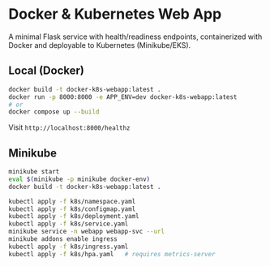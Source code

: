 # Docker & Kubernetes Web App

A minimal Flask service with health/readiness endpoints, containerized with Docker and deployable to Kubernetes (Minikube/EKS).

## Local (Docker)
```bash
docker build -t docker-k8s-webapp:latest .
docker run -p 8000:8000 -e APP_ENV=dev docker-k8s-webapp:latest
# or
docker compose up --build
```

Visit `http://localhost:8000/healthz`

## Minikube
```bash
minikube start
eval $(minikube -p minikube docker-env)
docker build -t docker-k8s-webapp:latest .

kubectl apply -f k8s/namespace.yaml
kubectl apply -f k8s/configmap.yaml
kubectl apply -f k8s/deployment.yaml
kubectl apply -f k8s/service.yaml
minikube service -n webapp webapp-svc --url
minikube addons enable ingress
kubectl apply -f k8s/ingress.yaml
kubectl apply -f k8s/hpa.yaml   # requires metrics-server
```
